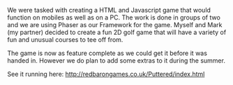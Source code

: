 We were tasked with creating a HTML and Javascript game that would function on mobiles as well as on a PC. The work is done in groups of two and we are using Phaser as our Framework for the game. Myself and Mark (my partner) decided to create a fun 2D golf game that will have a variety of fun and unusual courses to tee off from.

The game is now as feature complete as we could get it before it was handed in. However we do plan to add some extras to it during the summer.

See it running here: http://redbarongames.co.uk/Puttered/index.html
